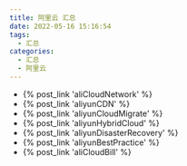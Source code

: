 ```yaml
---
title: 阿里云 汇总
date: 2022-05-16 15:16:54
tags:
  - 汇总
categories:
  - 汇总  
  - 阿里云
---
```


<p></p>
<!-- more -->


+ {% post_link  'aliCloudNetwork' %}
+ {% post_link  'aliyunCDN' %}
+ {% post_link  'aliyunCloudMigrate' %}
+ {% post_link  'aliyunHybridCloud' %}
+ {% post_link  'aliyunDisasterRecovery' %}
+ {% post_link  'aliyunBestPractice' %}
+ {% post_link  'aliCloudBill' %}
